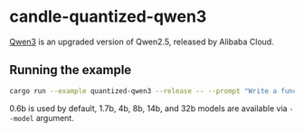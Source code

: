 # candle-quantized-qwen3

[Qwen3]((https://qwenlm.github.io/blog/qwen3/)) is an upgraded version of Qwen2.5, released by Alibaba Cloud.

## Running the example

```bash
cargo run --example quantized-qwen3 --release -- --prompt "Write a function to count prime numbers up to N."
```

0.6b is used by default, 1.7b, 4b, 8b, 14b, and 32b models are available via `--model` argument.
